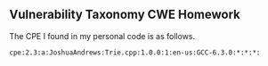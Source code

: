 ## Vulnerability Taxonomy CWE Homework

The CPE I found in my personal code is as follows.

`cpe:2.3:a:JoshuaAndrews:Trie.cpp:1.0.0:1:en-us:GCC-6.3.0:*:*:*:`
